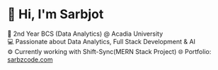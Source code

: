
# 👋 Hi, I'm Sarbjot
🚀 2nd Year BCS (Data Analytics) @ Acadia University  
💻 Passionate about Data Analytics, Full Stack Development & AI  
⚙ Currently working with Shift-Sync(MERN Stack Project)
🌐 Portfolio: [sarbzcode.com](https://sarbzcode.com)
